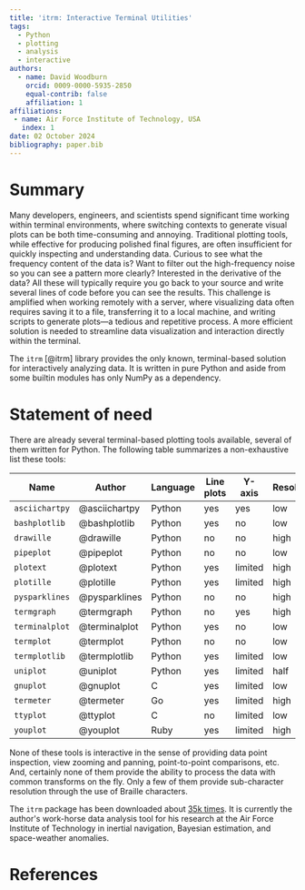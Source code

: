 ```yaml
---
title: 'itrm: Interactive Terminal Utilities'
tags:
  - Python
  - plotting
  - analysis
  - interactive
authors:
  - name: David Woodburn
    orcid: 0009-0000-5935-2850
    equal-contrib: false
    affiliation: 1
affiliations:
 - name: Air Force Institute of Technology, USA
   index: 1
date: 02 October 2024
bibliography: paper.bib
---
```


# Summary

Many developers, engineers, and scientists spend significant time working within
terminal environments, where switching contexts to generate visual plots can be
both time-consuming and annoying. Traditional plotting tools, while effective
for producing polished final figures, are often insufficient for quickly
inspecting and understanding data. Curious to see what the frequency content of
the data is? Want to filter out the high-frequency noise so you can see a
pattern more clearly? Interested in the derivative of the data? All these will
typically require you go back to your source and write several lines of code
before you can see the results. This challenge is amplified when working
remotely with a server, where visualizing data often requires saving it to a
file, transferring it to a local machine, and writing scripts to generate
plots—a tedious and repetitive process. A more efficient solution is needed to
streamline data visualization and interaction directly within the terminal.

The `itrm` [@itrm] library provides the only known, terminal-based solution for
interactively analyzing data. It is written in pure Python and aside from some
builtin modules has only NumPy as a dependency.

# Statement of need

There are already several terminal-based plotting tools available, several of
them written for Python. The following table summarizes a non-exhaustive list
these tools:

| Name  | Author | Language | Line plots  | Y-axis | Resolution |
| ----- | ------ | -------- | ----------- | ------ | ---------- |
| `asciichartpy` | @asciichartpy | Python | yes | yes     | low  |
| `bashplotlib`  | @bashplotlib  | Python | yes | no      | low  |
| `drawille`     | @drawille     | Python | no  | no      | high |
| `pipeplot`     | @pipeplot     | Python | no  | no      | low  |
| `plotext`      | @plotext      | Python | yes | limited | high |
| `plotille`     | @plotille     | Python | yes | limited | high |
| `pysparklines` | @pysparklines | Python | no  | no      | high |
| `termgraph`    | @termgraph    | Python | no  | yes     | high |
| `terminalplot` | @terminalplot | Python | yes | no      | low  |
| `termplot`     | @termplot     | Python | no  | no      | low  |
| `termplotlib`  | @termplotlib  | Python | yes | limited | low  |
| `uniplot`      | @uniplot      | Python | yes | limited | half |
| `gnuplot`      | @gnuplot      | C      | yes | limited | low  |
| `termeter`     | @termeter     | Go     | yes | limited | high |
| `ttyplot`      | @ttyplot      | C      | no  | limited | low  |
| `youplot`      | @youplot      | Ruby   | yes | limited | high |

None of these tools is interactive in the sense of providing data point
inspection, view zooming and panning, point-to-point comparisons, etc. And,
certainly none of them provide the ability to process the data with common
transforms on the fly. Only a few of them provide sub-character resolution
through the use of Braille characters.

The `itrm` package has been downloaded about [35k
times](https://www.pepy.tech/projects/itrm). It is currently the author's
work-horse data analysis tool for his research at the Air Force Institute of
Technology in inertial navigation, Bayesian estimation, and space-weather
anomalies.

# References

